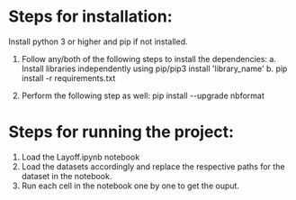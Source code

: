 # Steps for installation:
Install python 3 or higher and pip if not installed.
1. Follow any/both of the following steps to install the dependencies:
    a. Install libraries independently using pip/pip3 install 'library_name'
    b. pip install -r requirements.txt

2. Perform the following step as well:
    pip install --upgrade nbformat

# Steps for running the project:
1. Load the Layoff.ipynb notebook
2. Load the datasets accordingly and replace the respective paths for the dataset in the notebook.
3. Run each cell in the notebook one by one to get the ouput.
